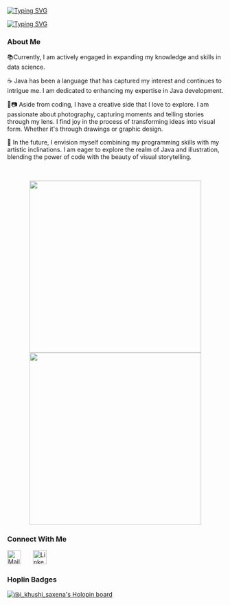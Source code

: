 <!-- Typed Script -->
[![Typing SVG](https://readme-typing-svg.demolab.com?font=Press+Start+2P&pause=1000&color=792F96&background=FFBAA600&center=true&vCenter=true&width=435&height=200&lines=Hello)](https://git.io/typing-svg)

[![Typing SVG](https://readme-typing-svg.demolab.com?font=Dancing+Script&size=50&pause=1000&color=9D1BF7&center=true&vCenter=true&multiline=true&width=500&height=200&lines=I'am+Khushi+)](https://git.io/typing-svg)



<h3>About Me</h3>
<p color=red>
📚Currently, I am actively engaged in expanding my knowledge and skills in data science. 

☕ Java has been a language that has captured my interest and continues to intrigue me. I am dedicated to enhancing my expertise in Java development.

🎨📷 Aside from coding, I have a creative side that I love to explore. I am passionate about photography, capturing moments and telling stories through my lens. I find joy in the process of transforming ideas into visual form. Whether it's through drawings or graphic design.

🌟 In the future, I envision myself combining my programming skills with my artistic inclinations. I am eager to explore the realm of Java and illustration, blending the power of code with the beauty of visual storytelling. <br><br>
</p>
<h2>        </h2>


<!-- Status and Streak section -->
<p align="center">
  
  <img width="400px" src="https://github-readme-stats.vercel.app/api?username=khushi11saxena&count_private=true&show_icons=true&theme=material-palenight&hide_border=true&bg_color=1F222E" />
  
  <img width="400px" src="https://github-readme-streak-stats.herokuapp.com?user=khushi11saxena&theme=material-palenight&hide_border=true&fire=C77800&ring=7C2AE8&background=1F222E" />
  
</p>



<!-- Social icons section -->
<h3 align ="left",font="Morris">Connect With Me</h3>
<p align="left">
   <a href="https://mail.google.com/mail/u/0/?tab=rm#inbox?compose=new&to=khushi.saxena.0811@gmail.com"><img width="32px" alt="Mail" title="Mail" src="https://upload.wikimedia.org/wikipedia/commons/4/4e/Gmail_Icon.png"/></a>
  &#8287;&#8287;&#8287;&#8287;&#8287;
  <a href="https://www.linkedin.com/in/khushi-saxena-542ba2216/"><img width="32px" alt="Linkedin" title="Linkedin" src="https://cdn.freebiesupply.com/logos/large/2x/linkedin-icon-logo-png-transparent.png"/></a>
  &#8287;&#8287;&#8287;&#8287;&#8287;
</p>

<h3 align ="left",font="Morris">Hoplin Badges</h3>

[![@i_khushi_saxena's Holopin board](https://holopin.me/i_khushi_saxena)](https://holopin.io/@i_khushi_saxena)
